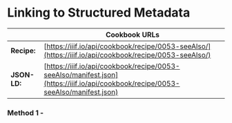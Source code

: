 # Linking to Structured Metadata
|              | **Cookbook URLs** |
|--------------|-------------------|
| **Recipe:**  | [https://iiif.io/api/cookbook/recipe/0053-seeAlso/](https://iiif.io/api/cookbook/recipe/0053-seeAlso/) |
| **JSON-LD:** | [https://iiif.io/api/cookbook/recipe/0053-seeAlso/manifest.json](https://iiif.io/api/cookbook/recipe/0053-seeAlso/manifest.json) |

### Method 1 - 
